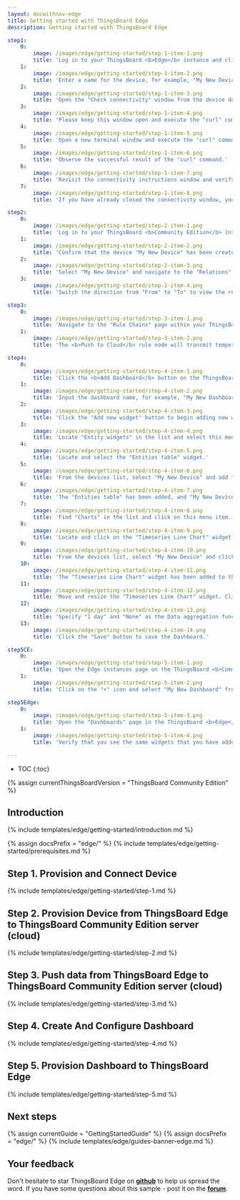 ```yaml
---
layout: docwithnav-edge
title: Getting started with ThingsBoard Edge
description: Getting started with ThingsBoard Edge 

step1:
    0:
        image: /images/edge/getting-started/step-1-item-1.png 
        title: 'Log in to your ThingsBoard <b>Edge</b> instance and click the "Add Device" button.'
    1:
        image: /images/edge/getting-started/step-1-item-2.png  
        title: 'Enter a name for the device, for example, "My New Device". No other changes are required at this time. Click "Add" to create the device.'
    2:
        image: /images/edge/getting-started/step-1-item-3.png
        title: 'Open the "Check connectivity" window from the device details page, or skip this step if the pop-up window has already appeared.'
    3:
        image: /images/edge/getting-started/step-1-item-4.png
        title: 'Please keep this window open and execute the "curl" command in a new terminal window. This command will publish demo telemetry data to the newly created device.'
    4:
        image: /images/edge/getting-started/step-1-item-5.png
        title: 'Open a new terminal window and execute the "curl" command copied from the previous step.'
    5:
        image: /images/edge/getting-started/step-1-item-6.png
        title: 'Observe the successful result of the "curl" command.'        
    6:
        image: /images/edge/getting-started/step-1-item-7.png
        title: 'Revisit the connectivity instructions window and verify the telemetry upload.'
    7:
        image: /images/edge/getting-started/step-1-item-8.png
        title: 'If you have already closed the connectivity window, you can check the "Latest telemetry" tab of the device for verification.'

step2:
    0:
        image: /images/edge/getting-started/step-2-item-1.png
        title: 'Log in to your ThingsBoard <b>Community Edition</b> instance and navigate to the Devices page.'
    1:
        image: /images/edge/getting-started/step-2-item-2.png  
        title: 'Confirm that the device "My New Device" has been created on the ThingsBoard Community Edition cloud.'
    2:
        image: /images/edge/getting-started/step-2-item-3.png
        title: 'Select "My New Device" and navigate to the "Relations" tab.'
    3:
        image: /images/edge/getting-started/step-2-item-4.png
        title: 'Switch the direction from "From" to "To" to view the relation to the edge that provisioned this device.'

step3:
    0:
        image: /images/edge/getting-started/step-3-item-1.png
        title: 'Navigate to the "Rule Chains" page within your ThingsBoard <b>Edge</b> instance and open the "Edge Root Rule Chain".'
    1:
        image: /images/edge/getting-started/step-3-item-2.png
        title: 'The <b>Push to Cloud</b> rule node will transmit temperature timeseries data to the cloud once it has been stored in the local database.'

step4:
    0:
        image: /images/edge/getting-started/step-4-item-1.png
        title: 'Click the <b>Add Dashboard</b> button on the ThingsBoard <b>Community Edition</b> server.'
    1:
        image: /images/edge/getting-started/step-4-item-2.png
        title: 'Input the dashboard name, for example, "My New Dashboard", and click "Add" to create the dashboard.'
    2:
        image: /images/edge/getting-started/step-4-item-3.png
        title: 'Click the "Add new widget" button to begin adding new widgets to this dashboard.'
    3:
        image: /images/edge/getting-started/step-4-item-4.png
        title: 'Locate "Entity widgets" in the list and select this menu item.'        
    4:
        image: /images/edge/getting-started/step-4-item-5.png
        title: 'Locate and select the "Entities table" widget.'
    5:
        image: /images/edge/getting-started/step-4-item-6.png
        title: 'From the devices list, select "My New Device" and add the "temperature" column to the table configuration. Click "Add" button.'
    6:
        image: /images/edge/getting-started/step-4-item-7.png
        title: 'The "Entities table" has been added, and "My New Device" is displayed in the list. Click the "Add widget" button.'
    7:
        image: /images/edge/getting-started/step-4-item-8.png
        title: 'Find "Charts" in the list and click on this menu item.'
    8:
        image: /images/edge/getting-started/step-4-item-9.png
        title: 'Locate and click on the "Timeseries Line Chart" widget.'
    9:
        image: /images/edge/getting-started/step-4-item-10.png
        title: 'From the devices list, select "My New Device" and click "Add" button.'
    10:
        image: /images/edge/getting-started/step-4-item-11.png
        title: 'The "Timeseries Line Chart" widget has been added to the dashboard.'
    11:
        image: /images/edge/getting-started/step-4-item-12.png
        title: 'Move and resize the "Timeseries Line Chart" widget. Click the "Edit timewindow" icon.'
    12:
        image: /images/edge/getting-started/step-4-item-13.png
        title: 'Specify "1 day" and "None" as the Data aggregation function. Click "Update" button.'
    13:
        image: /images/edge/getting-started/step-4-item-14.png
        title: 'Click the "Save" button to save the Dashboard.'

step5CE:
    0:
        image: /images/edge/getting-started/step-5-item-1.png
        title: 'Open the Edge instances page on the ThingsBoard <b>Community Edition</b> server. Click on the <b>Dashboards</b> button of the edge instance to view dashboards that are already assigned to this edge.'
    1:
        image: /images/edge/getting-started/step-5-item-2.png
        title: 'Click on the "+" icon and select "My New Dashboard" from the list. This dashboard will now be provisioned to the edge.'

step5Edge:
    0:
        image: /images/edge/getting-started/step-5-item-3.png
        title: 'Open the "Dashboards" page in the ThingsBoard <b>Edge</b> UI. Open "My New Dashboard".'    
    1:
        image: /images/edge/getting-started/step-5-item-4.png
        title: 'Verify that you see the same widgets that you have added on the cloud and temperature readings from the device.'

---
```


* TOC
{:toc}

{% assign currentThingsBoardVersion = "ThingsBoard Community Edition" %}

## Introduction

{% include templates/edge/getting-started/introduction.md %}

{% assign docsPrefix = "edge/" %}
{% include templates/edge/getting-started/prerequisites.md %}

## Step 1. Provision and Connect Device

{% include templates/edge/getting-started/step-1.md %}

## Step 2. Provision Device from ThingsBoard Edge to ThingsBoard Community Edition server (cloud)

{% include templates/edge/getting-started/step-2.md %}

## Step 3. Push data from ThingsBoard Edge to ThingsBoard Community Edition server (cloud)

{% include templates/edge/getting-started/step-3.md %}

## Step 4. Create And Configure Dashboard

{% include templates/edge/getting-started/step-4.md %}

## Step 5. Provision Dashboard to ThingsBoard Edge

{% include templates/edge/getting-started/step-5.md %}

## Next steps

{% assign currentGuide = "GettingStartedGuide" %}
{% assign docsPrefix = "edge/" %}
{% include templates/edge/guides-banner-edge.md %}

## Your feedback

Don't hesitate to star ThingsBoard Edge on **[github](https://github.com/thingsboard/thingsboard-edge)** to help us spread the word.
If you have some questions about this sample - post it on the **[forum](https://groups.google.com/forum/#!forum/thingsboard)**.

